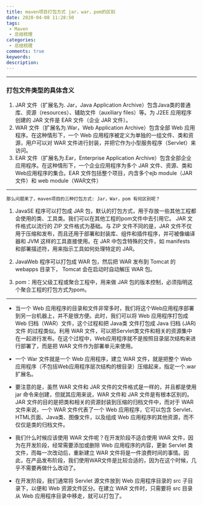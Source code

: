 ```yaml
---
title: maven项目打包方式 jar，war，pom的区别
date: 2020-04-08 11:28:50
tags: 
 - Maven
 - 总结梳理
categories:
 - 总结梳理
comments: true
keywords: 
description: 
---
```


***

### 打包文件类型的具体含义

1. JAR 文件（扩展名为. Jar，Java Application Archive）包含Java类的普通库、资源（resources）、辅助文件（auxiliary files）等。为 J2EE 应用程序创建的 JAR 文件是 EAR 文件（企业 JAR 文件）。
2. WAR 文件（扩展名为.War，Web Application Archive）包含全部 Web 应用程序。在这种情形下，一个 Web 应用程序被定义为单独的一组文件、类和资源，用户可以对 WAR 文件进行封装，并把它作为小型服务程序（Servlet）来访问。
3. EAR 文件（扩展名为.Ear，Enterprise Application Archive）包含全部企业应用程序。在这种情形下，一个企业应用程序为多个 JAR 文件、资源、类和Web应用程序的集合。EAR 文件包括整个项目，内含多个ejb module（JAR文件）和 web module（WAR文件）

***

	那么问题来了，maven项目的三种打包方式: Jar，War，pom 有何区别呢？

  1. JavaSE 程序可以打包成 JAR 包，默认的打包方式，用于存放一些其他工程都会使用的类、工具类。我们可以在其他工程的pom文件中去引用它。
	JAR 文件格式以流行的 ZIP 文件格式为基础。与 ZIP 文件不同的是，JAR 文件不仅用于压缩和发布，而且还用于部署和封装库、组件和插件程序，并可被像编译器和 JVM 这样的工具直接使用。在 JAR 中包含特殊的文件，如 manifests 和部署描述符，用来指示工具如何处理特定的 JAR。

  2. JavaWeb 程序可以打包成 WAR 包，然后把 WAR 发布到 Tomcat 的 webapps 目录下， Tomcat 会在启动时自动解压 WAR 包。

  3. pom：用在父级工程或聚合工程中，用来做 JAR 包的版本控制，必须指明这个聚合工程的打包方式为pom。

***

  - 当一个 Web 应用程序的目录和文件非常多时，我们将这个Web应用程序部署到另一台机器上，并不是很方便。此时，我们可以将 Web 应用程序打包成 Web 归档（WAR）文件，这个过程和把 Java类 文件打包成 Java 归档 (JAR) 文件 的过程类似。利用 WAR 文件，可以把Servlet类文件和相关的资源集中在一起进行发布。在这个过程中，Web应用程序就不是按照目录层次结构来进行部署了，而是把 WAR 文件作为部署单元来使用。

  - 一个 War 文件就是一个 Web 应用程序，建立 WAR 文件，就是把整个 Web 应用程序（不包括Web应用程序层次结构的根目录）压缩起来，指定一个.war 扩展名。

  - 要注意的是，虽然 WAR 文件和 JAR 文件的文件格式是一样的，并且都是使用 jar 命令来创建，但就其应用来说，WAR 文件和 JAR 文件是有根本区别的。JAR 文件的目的是把类和相关的资源封装到压缩的归档文件中，而对于 WAR 文件来说，一个 WAR 文件代表了一个 Web 应用程序，它可以包含 Servlet、HTML页面、Java类、图像文件，以及组成 Web 应用程序的其他资源，而不仅仅是类的归档文件。

  - 我们什么时候应该使用 WAR 文件呢？在开发阶段不适合使用 WAR 文件，因为在开发阶段，经常需要添加或删除 Web 应用程序的内容，更新 Servlet 类文件，而每一次改动后，重新建立 WAR 文件将是一件浪费时间的事情。因此，在产品发布阶段，我们使用WAR文件是比较合适的，因为在这个时候，几乎不需要再做什么改动了。

  - 在开发阶段，我们通常将 Servlet 源文件放到 Web 应用程序目录的 src 子目录下，以便和 Web 资源文件区分。在建立 WAR 文件时，只需要将 src 目录从 Web 应用程序目录中移走，就可以打包了。